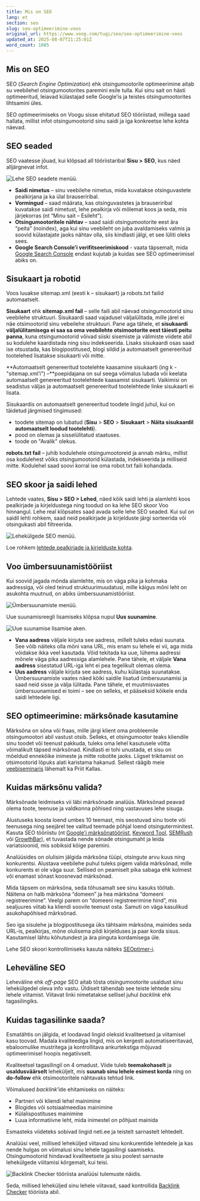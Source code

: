 ```yaml
---
title: Mis on SEO
lang: et
section: seo
slug: seo-optimeerimine-voos
original_url: https://www.voog.com/tugi/seo/seo-optimeerimine-voos
updated_at: 2025-08-07T21:25:01Z
word_count: 1085
---
```

## Mis on SEO

SEO (*Search Engine Optimization*) ehk otsingumootorile optimeerimine aitab su veebilehel otsingumootorites paremini esile tulla. Kui sinu sait on hästi optimeeritud, leiavad külastajad selle Google’is ja teistes otsingumootorites lihtsamini üles.   
  
SEO optimeerimiseks on Voogu sisse ehitatud SEO tööriistad, millega saad hallata, millist infot otsingumootorid sinu saidi ja iga konkreetse lehe kohta näevad.

## SEO seaded

SEO vaatesse jõuad, kui klõpsad all tööriistaribal **Sisu >** **SEO**, kus näed alljärgnevat infot.  

![Lehe SEO seadete menüü.](https://media.voog.com/0000/0036/2183/photos/SEO_optimeerimine_Voos1_block.png "Lehe SEO seadete menüü.")

- **Saidi nimetus** – sinu veebilehe nimetus, mida kuvatakse otsinguvastete pealkirjana ja ka ülal brauseriribal.
- **Vormingud** – saad määrata, kas otsinguvastetes ja brauseriribal kuvatakse saidi nimetust, lehe pealkirja või mõlemat koos ja seda, mis järjekorras (nt “Minu sait – Esileht”).
- **Otsingumootoritele nähtav** – saad saidi otsingumootorite eest ära “peita” (noindex), aga kui sinu veebileht on juba avaldamiseks valmis ja soovid külastajate jaoks nähtav olla, siis kindlasti jälgi, et see lüliti oleks sees.
- **Google Search Console’i verifitseerimiskood** - vaata täpsemalt, mida [Google Search Console](/tugi/statistika-ja-saidi-haldamine/sinu-veebilehe-lisamine-google-i-otsingumootorisse) endast kujutab ja kuidas see SEO optimeerimisel abiks on.

## Sisukaart ja robotid

Voos luuakse sitemap.xml (eesti k – sisukaart) ja robots.txt failid automaatselt.  
  
**Sisukaart** ehk **sitemap.xml fail** – selle faili abil näevad otsingumootorid sinu veebilehe struktuuri. Sisukaardi saad vajadusel väljalülitada, mille järel ei näe otsimootorid sinu vebeilehe struktuuri. Pane aga tähele, et **sisukaardi väljalülitamisega ei saa sa oma veebilehte otsimootorite eest täiesti peitu panna**, kuna otsingumootorid võivad siiski sisemiste ja välimiste viidete abil su kodulehe kaardistada ning sisu indekseerida. Lisaks sisukaardi osas saad ise otsustada, kas blogipostitused, blogi sildid ja automaatselt genereeritud tootelehed lisatakse sisukaarti või mitte.   
  
**Automaatselt genereeritud tootelehte kaasamine sisukaarti (ing k - "sitemap.xml’i") –**poepidajana on sul seega võimalus lubada või keelata automaatselt genereeritud tootelehtede kaasamist sisukaarti. Vaikimisi on seadistus väljas ja automaatselt genereeritud tootelehtede linke sisukaarti ei lisata.   
  
Sisukaardis on automaatselt genereeritud toodete lingid juhul, kui on täidetud järgmised tingimused:  

- toodete sitemap on lubatud (**Sisu** > **SEO** > **Sisukaart** > **Näita sisukaardil automaatselt loodud tootelehti**).
- pood on olemas ja sisselülitatud staatuses.
- toode on "Avalik" olekus.

  
**robots.txt fail** – juhib kodulehele otsingumootoreid ja annab märku, millist osa kodulehest võiks otsingumootorid külastada, indekseerida ja milliseid mitte. Kodulehel saad soovi korral ise oma robot.txt faili kohandada.

## SEO skoor ja saidi lehed

Lehtede vaates, **Sisu > SEO > Lehed**, näed kõik saidi lehti ja alamlehti koos pealkirjade ja kirjeldustega ning toodud on ka lehe SEO skoor Voo hinnangul. Lehe real klõpsates saad avada selle lehe SEO seaded. Kui sul on saidil lehti rohkem, saad neid pealkirjade ja kirjelduste järgi sorteerida või otsingukasti abil filtreerida.  

![Lehekülgede SEO menüü.](https://media.voog.com/0000/0036/2183/photos/SEO_optimeerimine_Voos2_block.png "Lehekülgede SEO menüü.")

Loe rohkem [lehtede pealkirjade ja kirjelduste kohta](/tugi/seo/pealkirjad-ja-kirjeldused).

## Voo ümbersuunamistööriist

Kui soovid jagada mõnda alamlehte, mis on väga pika ja kohmaka aadressiga, või oled teinud struktuurimuudatusi, mille käigus mõni leht on asukohta muutnud, on abiks ümbersuunamistööriist.  

![Ümbersuunamiste menüü.](https://media.voog.com/0000/0036/2183/photos/SEO_optimeerimine_Voos3_block.png "Ümbersuunamiste menüü.")

Uue suunamisreegli lisamiseks klõpsa nupul **Uus suunamine**.  

![Uue suunamise lisamise aken.](https://media.voog.com/0000/0036/2183/photos/SEO_optimeerimine_Voos4ng_block.png "Uue suunamise lisamise aken.")

- **Vana aadress** väljale kirjuta see aadress, millelt tuleks edasi suunata. See võib näiteks olla mõni vana URL, mis enam su lehele ei vii, aga mida võidakse ikka veel kasutada. Võid tekitada ka uue, lühema aadressi mõnele väga pika aadressiga alamlehele. Pane tähele, et väljale **Vana aadress** sisestatud URL-iga leht ei pea tegelikult olemas olema.
- **Uus aadress** väljale kirjuta see aadress, kuhu külastaja suunatakse. Ümbersuunamiste vaates näed kõiki saidile lisatud ümbersuunamisi ja saad neid sisse ja välja lülitada. Pane tähele, et muutmisvaates ümbersuunamised ei toimi – see on selleks, et pääseksid kõikele enda saidi lehtedele ligi.

## SEO optimeerimine: märksõnade kasutamine

Märksõna on sõna või fraas, mille järgi klient oma probleemile otsingumootori abil vastust otsib. Selleks, et otsingumootor teaks kliendile sinu toodet või teenust pakkuda, tuleks oma lehel kasutusele võtta võimalikult täpsed märksõnad. Kindlasti ei tohi unustada, et sisu on mõeldud ennekõike inimeste ja mitte robotite jaoks. Liigset trikitamist on otsimootorid lõpuks alati karistama hakanud. Sellest räägib meie [veebiseminaris](/tugi/veebiseminar/voo-seminar-seo) lähemalt ka Priit Kallas.

## Kuidas märksõnu valida?

Märksõnade leidmiseks vii läbi märksõnade analüüs. Märksõnad peavad olema toote, teenuse ja valdkonna põhised ning vastavuses lehe sisuga.   
  
Alustuseks koosta loend umbes 10 teemast, mis seostuvad sinu toote või teenusega ning seejärel tee valitud teemade põhjal loend otsinguterminitest. Kasuta SEO tööriistu (nt [Google'i märksõnatööriist](https://ads.google.com/intl/et_ee/home/tools/keyword-planner/), [Keyword Tool](https://keywordtool.io/), [SEMRush](https://www.semrush.com/projects/) või [GrowthBar](https://growthbarseo.com/)), et tuvastada nende sõnade otsingumaht ja leida variatsioonid, mis sobiksid kõige paremini.  
  
Analüüsides on olulisim jälgida märksõna tüüpi, otsingute arvu kuus ning konkurentsi. Alustava veebilehe puhul tuleks pigem valida märksõnad, mille konkurents ei ole väga suur. Sellised on peamiselt pika sabaga ehk kolmest või enamast sõnast koosnevad märksõnad.  
  
Mida täpsem on märksõna, seda tõhusamalt see sinu kasuks töötab. Näitena on halb märksõna “domeen” ja hea märksõna “domeeni registreerimine”. Veelgi parem on “domeeni registreerimine hind”, mis sealjuures viitab ka kliendi soovile teenust osta. Samuti on väga kasulikud asukohapõhised märksõnad.  
  
Seo iga sisulehe ja blogipostitusega üks tähtsaim märksõna, mainides seda URL-is, pealkirjas, mõne olulisema pildi kirjelduses ja paar korda sisus. Kasutamisel lähtu kõhutundest ja ära pinguta kordamisega üle.  
  
Lehe SEO skoori kontrollimiseks kasuta näiteks [SEOptimer-i](https://www.seoptimer.com/).

## Leheväline SEO

Leheväline ehk *off-page* SEO aitab tõsta otsingumootorite usaldust sinu lehekülgedel oleva info vastu. Üldiselt tähendab see teiste lehtede sinu lehele viitamist. Viitavat linki nimetatakse sellisel juhul *backlink* ehk tagasilingiks.

## Kuidas tagasilinke saada?

Esmatähtis on jälgida, et loodavad lingid oleksid kvaliteetsed ja viitamisel kasu toovad. Madala kvaliteediga lingid, mis on kergesti automatiseeritavad, ebaloomulike mustritega ja kontrollitava ankurtekstiga mõjuvad optimeerimisel hoopis negatiivselt.  
  
Kvaliteetsel tagasilingil on 4 omadust. Viide tuleb **teemakohaselt** ja **usaldusväärselt** leheküljelt, mis **suunab sinu lehele esimest korda** ning on **do-follow** ehk otsimootoritele nähtavaks tehtud link.  
  
Võimalused *backlink*’ide ehitamiseks on näiteks:  
  

- Partneri või kliendi lehel mainimine
- Blogides või sotsiaalmeedias mainimine
- Külalispostituses mainimine
- Luua informatiivne leht, mida inimestel on põhjust mainida

  
Esmasteks viideteks sobivad lingid neti.ee ja teistelt sarnastelt lehtedelt.   
  
Analüüsi veel, millised leheküljed viitavad sinu konkurentide lehtedele ja kas nende hulgas on võimalusi sinu lehele tagasilingi saamiseks. Otsingumootorid hindavad kvaliteetsete ja sisu poolest sarnaste lehekülgede viiitamisi kõrgemalt, kui teisi.

![Backlink Checker tööriista analüüsi tulemuste näidis.](https://media.voog.com/0000/0036/2183/photos/SEO_optimeerimine_Voos5_block.png "Backlink Checker tööriista analüüsi tulemuste näidis.")

  
Seda, millised leheküljed sinu lehele viitavad, saad kontrollida [Backlink Checker](https://ahrefs.com/backlink-checker) tööriista abil.
